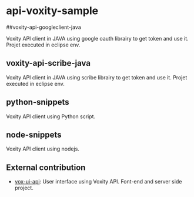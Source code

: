 # api-voxity-sample

##voxity-api-googleclient-java

Voxity API client in JAVA using google oauth librairy to get token and use it.
Projet executed in eclipse env.

## voxity-api-scribe-java

Voxity API client in JAVA using scribe librairy to get token and use it.
Projet executed in eclipse env.

##  python-snippets

Voxity API client using Python script.

## node-snippets

Voxity API client using nodejs. 

## External contribution
* [vox-ui-api](https://github.com/thivolle-cazat-cedric/vox-ui-api): User interface using Voxity API. Font-end and server side project.
